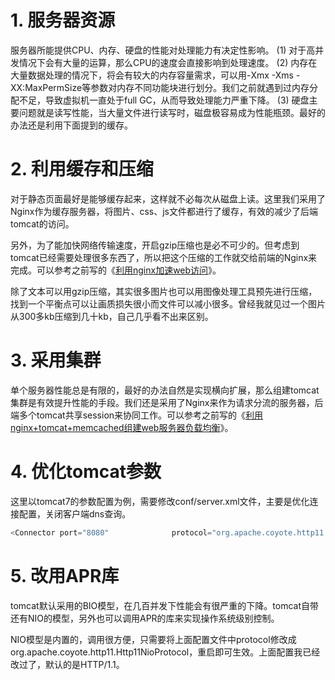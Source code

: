 # 1. 服务器资源

  服务器所能提供CPU、内存、硬盘的性能对处理能力有决定性影响。
  (1) 对于高并发情况下会有大量的运算，那么CPU的速度会直接影响到处理速度。
  (2) 内存在大量数据处理的情况下，将会有较大的内存容量需求，可以用-Xmx -Xms -XX:MaxPermSize等参数对内存不同功能块进行划分。我们之前就遇到过内存分配不足，导致虚拟机一直处于full GC，从而导致处理能力严重下降。
  (3) 硬盘主要问题就是读写性能，当大量文件进行读写时，磁盘极容易成为性能瓶颈。最好的办法还是利用下面提到的缓存。

# 2. 利用缓存和压缩

  对于静态页面最好是能够缓存起来，这样就不必每次从磁盘上读。这里我们采用了Nginx作为缓存服务器，将图片、css、js文件都进行了缓存，有效的减少了后端tomcat的访问。

  另外，为了能加快网络传输速度，开启gzip压缩也是必不可少的。但考虑到tomcat已经需要处理很多东西了，所以把这个压缩的工作就交给前端的Nginx来完成。可以参考之前写的《[利用nginx加速web访问](http://passover.blog.51cto.com/2431658/588602)》。

  除了文本可以用gzip压缩，其实很多图片也可以用图像处理工具预先进行压缩，找到一个平衡点可以让画质损失很小而文件可以减小很多。曾经我就见过一个图片从300多kb压缩到几十kb，自己几乎看不出来区别。

# 3. 采用集群

  单个服务器性能总是有限的，最好的办法自然是实现横向扩展，那么组建tomcat集群是有效提升性能的手段。我们还是采用了Nginx来作为请求分流的服务器，后端多个tomcat共享session来协同工作。可以参考之前写的《[利用nginx+tomcat+memcached组建web服务器负载均衡](http://passover.blog.51cto.com/2431658/648182)》。

# 4. 优化tomcat参数

  这里以tomcat7的参数配置为例，需要修改conf/server.xml文件，主要是优化连接配置，关闭客户端dns查询。

```javascript
<Connector port="8080"              protocol="org.apache.coyote.http11.Http11NioProtocol"             connectionTimeout="20000"             redirectPort="8443"              maxThreads="500"              minSpareThreads="20"             acceptCount="100"            disableUploadTimeout="true"            enableLookups="false"              URIEncoding="UTF-8" />
```

# 5. 改用APR库

  tomcat默认采用的BIO模型，在几百并发下性能会有很严重的下降。tomcat自带还有NIO的模型，另外也可以调用APR的库来实现操作系统级别控制。

  NIO模型是内置的，调用很方便，只需要将上面配置文件中protocol修改成org.apache.coyote.http11.Http11NioProtocol，重启即可生效。上面配置我已经改过了，默认的是HTTP/1.1。